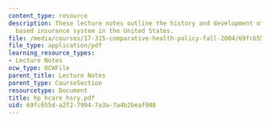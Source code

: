 ```yaml
---
content_type: resource
description: These lecture notes outline the history and development of the private
  based insurance system in the United States.
file: /media/courses/17-315-comparative-health-policy-fall-2004/69fc655da2f279947a3a7a4b2beaf988_hp_hcare_hsry.pdf
file_type: application/pdf
learning_resource_types:
- Lecture Notes
ocw_type: OCWFile
parent_title: Lecture Notes
parent_type: CourseSection
resourcetype: Document
title: hp_hcare_hsry.pdf
uid: 69fc655d-a2f2-7994-7a3a-7a4b2beaf988
---
```

